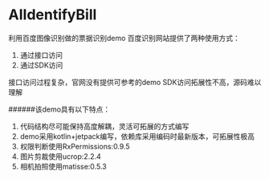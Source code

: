 # AIIdentifyBill
利用百度图像识别做的票据识别demo
百度识别网站提供了两种使用方式：
1. 通过接口访问
2. 通过SDK访问

接口访问过程复杂，官网没有提供可参考的demo
SDK访问拓展性不高，源码难以理解

######该demo具有以下特点：
1. 代码结构尽可能保持高度解耦，灵活可拓展的方式编写
1. demo采用kotlin+jetpack编写，依赖库采用编码时最新版本，可拓展性极高
2. 权限判断使用RxPermissions:0.9.5
3. 图片剪裁使用ucrop:2.2.4
4. 相机拍照使用matisse:0.5.3

